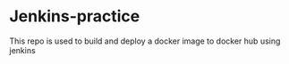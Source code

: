 # Jenkins-practice
This repo is used to build  and deploy a docker image to docker hub using jenkins
